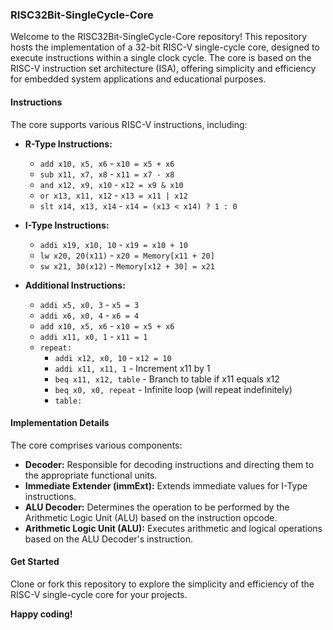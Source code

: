### RISC32Bit-SingleCycle-Core

Welcome to the RISC32Bit-SingleCycle-Core repository! This repository hosts the implementation of a 32-bit RISC-V single-cycle core, designed to execute instructions within a single clock cycle. The core is based on the RISC-V instruction set architecture (ISA), offering simplicity and efficiency for embedded system applications and educational purposes.

#### Instructions

The core supports various RISC-V instructions, including:

- **R-Type Instructions:**
  - `add x10, x5, x6` - `x10 = x5 + x6`
  - `sub x11, x7, x8` - `x11 = x7 - x8`
  - `and x12, x9, x10` - `x12 = x9 & x10`
  - `or x13, x11, x12` - `x13 = x11 | x12`
  - `slt x14, x13, x14` - `x14 = (x13 < x14) ? 1 : 0`
  
- **I-Type Instructions:**
  - `addi x19, x10, 10` - `x19 = x10 + 10`
  - `lw x20, 20(x11)` - `x20 = Memory[x11 + 20]`
  - `sw x21, 30(x12)` - `Memory[x12 + 30] = x21`

- **Additional Instructions:**
  - `addi x5, x0, 3` - `x5 = 3`
  - `addi x6, x0, 4` - `x6 = 4`
  - `add x10, x5, x6` - `x10 = x5 + x6`
  - `addi x11, x0, 1` - `x11 = 1`
  - `repeat:`
    - `addi x12, x0, 10` - `x12 = 10`
    - `addi x11, x11, 1` - Increment x11 by 1
    - `beq x11, x12, table` - Branch to table if x11 equals x12
    - `beq x0, x0, repeat` - Infinite loop (will repeat indefinitely)
    - `table:`

#### Implementation Details

The core comprises various components:

- **Decoder:** Responsible for decoding instructions and directing them to the appropriate functional units.
- **Immediate Extender (immExt):** Extends immediate values for I-Type instructions.
- **ALU Decoder:** Determines the operation to be performed by the Arithmetic Logic Unit (ALU) based on the instruction opcode.
- **Arithmetic Logic Unit (ALU):** Executes arithmetic and logical operations based on the ALU Decoder's instruction.

#### Get Started

Clone or fork this repository to explore the simplicity and efficiency of the RISC-V single-cycle core for your projects.

**Happy coding!**

